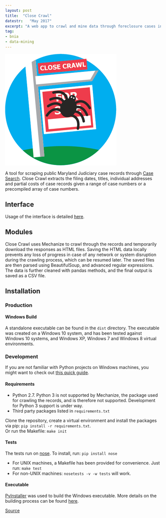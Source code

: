 ```yaml
---
layout: post
title:  "Close Crawl"
datestr:   "May 2017"
excerpt: "A web app to crawl and mine data through foreclosure cases in the city of Baltimore"
tag:
- bnia
- data-mining
---
```


![Close Crawl](../assets/img/close-crawl.png)

A tool for scraping public Maryland Judiciary case records through [Case Search](http://www.courts.state.md.us/courts/courtrecords.html). Close Crawl extracts the filing dates, titles, individual addresses and partial costs of case records given a range of case numbers or a precompiled array of case numbers.

## Interface
Usage of the interface is detailed [here](https://github.com/BNIA/Close-Crawl/blob/master/docs/cli/README.md).

## Modules
Close Crawl uses Mechanize to crawl through the records and temporarily download the responses as HTML files. Saving the HTML data locally prevents any loss of progress in case of any network or system disruption during the crawling process, which can be resumed later. The saved files are then parsed using BeautifulSoup, and advanced regular expressions. The data is further cleaned with pandas methods, and the final output is saved as a CSV file.


## Installation

### Production

#### Windows Build

A standalone executable can be found in the `dist` directory. The executable was created on a Windows 10 system, and has been tested against Windows 10 systems, and Windows XP, Windows 7 and Windows 8 virtual environments.

### Development

If you are not familiar with Python projects on Windows machines, you might want to check out [this quick guide](https://github.com/BNIA/Close-Crawl/blob/dev-sabbir/docs/windows-dev-setup.md).

#### Requirements

- Python 2.7. Python 3 is not supported by Mechanize, the package used for crawling the records, and is therefore not supported. Development for Python 3 support is under way.
- Third party packages listed in `requirements.txt`

Clone the repository, create a virtual environment and install the packages via pip: `pip install -r requirements.txt`.<br>
Or run the Makefile: `make init`

#### Tests

The tests run on [nose](http://nose.readthedocs.io/en/latest/). To install, run: `pip install nose`
- For UNIX machines, a Makefile has been provided for convenience. Just run: `make test`
- For non-UNIX machines: `nosetests -v -w tests` will work.

#### Executable

[PyInstaller](http://www.pyinstaller.org/) was used to build the Windows executable. More details on the building process can be found [here](https://github.com/BNIA/Close-Crawl/blob/master/dist/README.md).

<a href="https://github.com/BNIA/Close-Crawl" class="btn btn-primary">Source</a>
